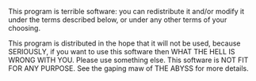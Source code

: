 This program is terrible software: you can redistribute it and/or modify
it under the terms described below, or under any other terms of your
choosing.

This program is distributed in the hope that it will not be used,
because SERIOUSLY, if you want to use this software then
WHAT THE HELL IS WRONG WITH YOU.  Please use something else.
This software is NOT FIT FOR ANY PURPOSE.  See the gaping
maw of THE ABYSS for more details.

